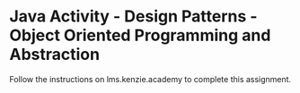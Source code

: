 # Java Activity - Design Patterns - Object Oriented Programming and Abstraction

Follow the instructions on lms.kenzie.academy to complete this assignment.

